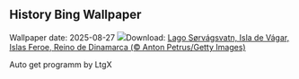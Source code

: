 ## History Bing Wallpaper
Wallpaper date: 2025-08-27
![](https://www.bing.com/th?id=OHR.FaroeLake_ES-ES8719950614_UHD.jpg&w=1000)Download: [Lago Sørvágsvatn, Isla de Vágar, Islas Feroe, Reino de Dinamarca (© Anton Petrus/Getty Images)](https://www.bing.com/th?id=OHR.FaroeLake_ES-ES8719950614_UHD.jpg)

Auto get programm by LtgX
